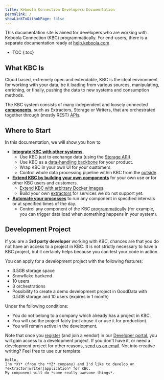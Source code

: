```yaml
---
title: Keboola Connection Developers Documentation
permalink: /
showLinkToGithubPage: false
---
```


This documentation site is aimed for developers who are working with Keboola Connection (KBC) programmatically.
For end-users, there is a separate documentation ready at [help.keboola.com](https://help.keboola.com/).

* TOC
{:toc}

## What KBC Is
Cloud based, extremely open and extendable, KBC is the ideal environment for working with your data, be it loading from various sources,
manipulating, enriching, or finally, pushing the data to new systems and consumption methods.

The KBC system consists of many independent and loosely connected [**components**](/overview/),
such as Extractors, Storage or Writers, that are orchestrated together through (mostly REST) [APIs](/overview/api/).

## Where to Start
In this documentation, we will show you how to

- [**Integrate KBC with other systems**](/integrate/).
	- Use KBC just to exchange data (using the [Storage API](/integrate/storage/)).
	- Use KBC as a [data-handling backbone](/overview/api/) for your product.
	- Wrap KBC in your own UI for your customers.
	- Control whole data processing pipeline within KBC from the [outside](/integrate/).
- [**Extend KBC by building your own components**](/extend/) for your own use or for other KBC users and customers.
	- [Extend KBC with arbitrary Docker images](/extend/component/).
	- Build your own [extractors](/extend/generic-extractor/) for services we do not support yet.
- [**Automate your processes**](/automate/) to run any component in specified intervals or at specified times of the day.
	- Control any component of the KBC [programmatically](/integrate/jobs/) (for example, you can trigger data load when something happens in your system).

## Development Project
If you are a **3rd party developer** working with KBC, chances are that you do not have an access to
a project in KBC. It is not strictly necessary to have a KBC project, but it certainly helps because you can test your code in action.

You can apply for a development project with the following features:

- 3.5GB storage space
- Snowflake backend
- 10 users
- 3 orchestrations
- Possibility to create a demo development project in GoodData with 0.5GB storage and 10 users (expires in 1 month)

Under the following conditions:

- You do not belong to a company which already has a project in KBC.
- You will use the project fairly (not abuse it or use it for production).
- You will remain active in the development.

Note that once you [register](/extend/component/tutorial/#before-you-start) (and join a vendor) in
our [Developer portal](https://components.keboola.com/), you will gain access to a development project.
If you don't have it, or need a development project for other reasons,
[send us an email](mailto:support@keboola.com). Not into creative writing? Feel free to use our template:

	Hello,
	I'm *XY* (from the *YZ* company) and I'd like to develop an *extractor|writer|application* for KBC.
	My component will do *some really awesome things*.

